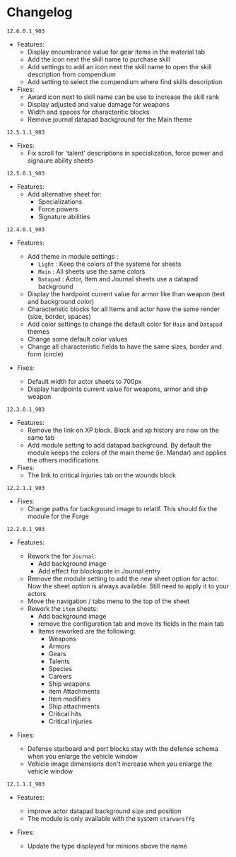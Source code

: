 # Changelog

`12.6.0.1_903`

* Features:
  * Display encumbrance value for gear items in the material tab
  * Add the icon next the skill name to purchase skill
  * Add settings to add an icon next the skill name to open the skill description from compendium
  * Add setting to select the compendium where find skills description
* Fixes:
  * Award icon next to skill name can be use to increase the skill rank
  * Display adjusted and value damage for weapons
  * Width and spaces for characteritic blocks
  * Remove journal datapad background for the Main theme

`12.5.1.1_903`

* Fixes:
  * Fix scroll for 'talent' descriptions in specialization, force power and signaure ability sheets

`12.5.0.1_903`

* Features:
  * Add alternative sheet for:
    * Specializations
    * Force powers
    * Signature abilities

`12.4.0.1_903`

* Features:
  * Add theme in module settings : 
    * `Light` : Keep the colors of the systeme for sheets
    * `Main` : All sheets use the same colors
    * `Datapad` : Actor, Item and Journal sheets use a datapad background
  * Display the hardpoint current value for armor like than weapon (text and background color)
  * Characteristic blocks for all Items and actor have the same render (size, border, spaces)
  * Add color settings to change the default color for `Main` and `Datapad` themes
  * Change some default color values
  * Change all characteristic fields to have the same sizes, border and form (circle)

* Fixes:
  * Default width for actor sheets to 700px
  * Display hardpoints current value for weapons, armor and ship weapon

`12.3.0.1_903`

* Features:
  * Remove the link on XP block. Block and xp history are now on the same tab
  * Add module setting to add datapad background. By default the module keeps the colors of the main theme (ie. Mandar) and applies the others modifications
* Fixes:
  * The link to critical injuries tab on the wounds block

`12.2.1.1_903`

* Fixes:
  * Change paths for background image to relatif. This should fix the module for the Forge

`12.2.0.1_903`

* Features:
  * Rework the for `Journal`:
    * Add background image
    * Add effect for blockquote in Journal entry
  * Remove the module setting to add the new sheet option for actor. Now the sheet option is always available. Still need to apply it to your actors
  * Move the navigation / tabs menu to the top of the sheet
  * Rework the `item` sheets:
    * Add background image
    * remove the configuration tab and move its fields in the main tab
    * Items reworked are the following:
      * Weapons
      * Armors
      * Gears
      * Talents
      * Species
      * Careers
      * Ship weapons
      * item Attachments
      * Item modifiers
      * Ship attachments
      * Critical hits
      * Critical injuries
  
* Fixes:
  * Defense starboard and port blocks stay with the defense schema when you enlarge the vehicle window
  * Vehicle image dimensions don't increase when you enlarge the vehicle window
  
`12.1.1.1_903`

* Features:
  * improve actor datapad background size and position
  * The module is only available with the system `starwarsffg`
  
* Fixes:
  * Update the type displayed for minions above the name
  
